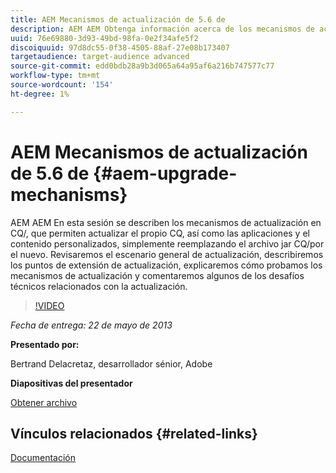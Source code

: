 ```yaml
---
title: AEM Mecanismos de actualización de 5.6 de
description: AEM AEM Obtenga información acerca de los mecanismos de actualización en CQ/, que permiten actualizar el propio CQ, así como las aplicaciones y el contenido personalizados, simplemente reemplazando el archivo CQ/JAR por el nuevo. Revisaremos el escenario general de actualización, describiremos los puntos de extensión de actualización, explicaremos cómo probamos los mecanismos de actualización y comentaremos algunos de los desafíos técnicos relacionados con la actualización.
uuid: 76e69880-3d93-49bd-98fa-0e2f34afe5f2
discoiquuid: 97d8dc55-0f38-4505-88af-27e08b173407
targetaudience: target-audience advanced
source-git-commit: edd0bdb28a9b3d065a64a95af6a216b747577c77
workflow-type: tm+mt
source-wordcount: '154'
ht-degree: 1%

---
```


# AEM Mecanismos de actualización de 5.6 de {#aem-upgrade-mechanisms}

AEM AEM En esta sesión se describen los mecanismos de actualización en CQ/, que permiten actualizar el propio CQ, así como las aplicaciones y el contenido personalizados, simplemente reemplazando el archivo jar CQ/por el nuevo. Revisaremos el escenario general de actualización, describiremos los puntos de extensión de actualización, explicaremos cómo probamos los mecanismos de actualización y comentaremos algunos de los desafíos técnicos relacionados con la actualización.

>[!VIDEO](https://video.tv.adobe.com/v/19576/?quality=9)

*Fecha de entrega: 22 de mayo de 2013*

**Presentado por:**

Bertrand Delacretaz, desarrollador sénior, Adobe

**Diapositivas del presentador**

[Obtener archivo](assets/cqgems-bdelacretaz-cq-upgrades-2013-05-22.pdf)

## Vínculos relacionados {#related-links}

[Documentación](http://docs.adobe.com/docs/en/cq/current/deploying/upgrading.html)

<!--
[Get back to the Overview](https://helpx.adobe.com/experience-manager/kt/eseminars/gems/aem-index.html)
-->
